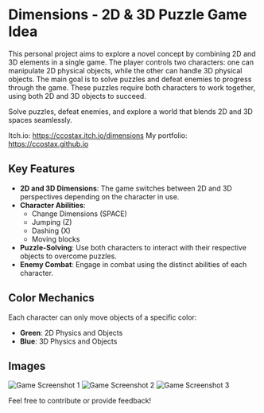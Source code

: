 # Dimensions - 2D & 3D Puzzle Game Idea

This personal project aims to explore a novel concept by combining 2D and 3D elements in a single game. The player controls two characters: one can manipulate 2D physical objects, while the other can handle 3D physical objects. The main goal is to solve puzzles and defeat enemies to progress through the game. These puzzles require both characters to work together, using both 2D and 3D objects to succeed.

Solve puzzles, defeat enemies, and explore a world that blends 2D and 3D spaces seamlessly.


Itch.io: https://ccostax.itch.io/dimensions
My portfolio: https://ccostax.github.io

## Key Features

- **2D and 3D Dimensions**: The game switches between 2D and 3D perspectives depending on the character in use.
- **Character Abilities**:
  - Change Dimensions (SPACE)
  - Jumping (Z)
  - Dashing (X)
  - Moving blocks
- **Puzzle-Solving**: Use both characters to interact with their respective objects to overcome puzzles.
- **Enemy Combat**: Engage in combat using the distinct abilities of each character.

## Color Mechanics

Each character can only move objects of a specific color:
- **Green**: 2D Physics and Objects
- **Blue**: 3D Physics and Objects

## Images

![Game Screenshot 1](./images/dimensions1.png)
![Game Screenshot 2](./images/dimensions2.png)
![Game Screenshot 3](./images/dimensions3.png)


Feel free to contribute or provide feedback!
